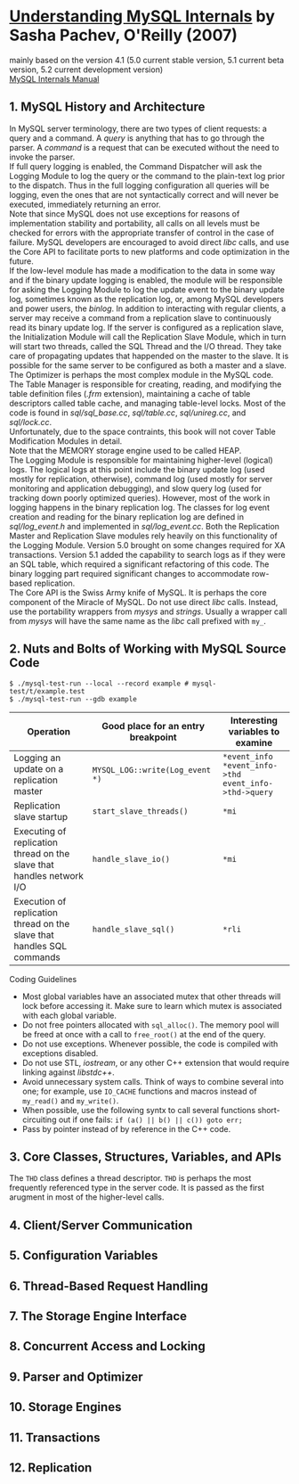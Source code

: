 # [Understanding MySQL Internals][homepage] by Sasha Pachev, O'Reilly (2007)

mainly based on the version 4.1 (5.0 current stable version, 5.1 current beta
 version, 5.2 current development version)<br>
[MySQL Internals Manual][mysql_internals_manual]

[homepage]: http://shop.oreilly.com/product/9780596009571.do
[mysql_internals_manual]: https://dev.mysql.com/doc/internals/en/

## 1. MySQL History and Architecture

In MySQL server terminology, there are two types of client requests: a query and
 a command. A *query* is anything that has to go through the parser. A *command*
 is a request that can be executed without the need to invoke the parser.<br>
If full query logging is enabled, the Command Dispatcher will ask the Logging
 Module to log the query or the command to the plain-text log prior to the
 dispatch. Thus in the full logging configuration all queries will be logging,
 even the ones that are not syntactically correct and will never be executed,
 immediately returning an error.<br>
Note that since MySQL does not use exceptions for reasons of implementation
 stability and portability, all calls on all levels must be checked for errors
 with the appropriate transfer of control in the case of failure. MySQL
 developers are encouraged to avoid direct *libc* calls, and use the Core API to
 facilitate ports to new platforms and code optimization in the future.<br>
If the low-level module has made a modification to the data in some way and if
 the binary update logging is enabled, the module will be responsible for asking
 the Logging Module to log the update event to the binary update log, sometimes
 known as the replication log, or, among MySQL developers and power users, the
 *binlog*. In addition to interacting with regular clients, a server may receive
 a command from a replication slave to continuously read its binary update log.
 If the server is configured as a replication slave, the Initialization Module
 will call the Replication Slave Module, which in turn will start two threads,
 called the SQL Thread and the I/O thread. They take care of propagating updates
 that happended on the master to the slave. It is possible for the same server
 to be configured as both a master and a slave.<br>
The Optimizer is perhaps the most complex module in the MySQL code.<br>
The Table Manager is responsible for creating, reading, and modifying the table
 definition files (*.frm* extension), maintaining a cache of table descriptors
 called table cache, and managing table-level locks. Most of the code is found
 in *sql/sql_base.cc*, *sql/table.cc*, *sql/unireg.cc*, and *sql/lock.cc*.<br>
Unfortunately, due to the space contraints, this book will not cover Table
 Modification Modules in detail.<br>
Note that the MEMORY storage engine used to be called HEAP.<br>
The Logging Module is responsible for maintaining higher-level (logical) logs.
 The logical logs at this point include the binary update log (used mostly for
 replication, otherwise), command log (used mostly for server monitoring and
 application debugging), and slow query log (used for tracking down poorly
 optimized queries). However, most of the work in logging happens in the binary
 replication log. The classes for log event creation and reading for the binary
 replication log are defined in *sql/log_event.h* and implemented in
 *sql/log_event.cc*. Both the Replication Master and Replication Slave modules
 rely heavily on this functionality of the Logging Module. Version 5.0 brought
 on some changes required for XA transactions. Version 5.1 added the capability
 to search logs as if they were an SQL table, which required a significant
 refactoring of this code. The binary logging part required significant changes
 to accommodate row-based replication.<br>
The Core API is the Swiss Army knife of MySQL. It is perhaps the core component
 of the Miracle of MySQL. Do not use direct *libc* calls. Instead, use the
 portability wrappers from *mysys* and *strings*. Usually a wrapper call from
 *mysys* will have the same name as the *libc* call prefixed with `my_`.

## 2. Nuts and Bolts of Working with MySQL Source Code

```
$ ./mysql-test-run --local --record example # mysql-test/t/example.test
$ ./mysql-test-run --gdb example
```

Operation | Good place for an entry breakpoint | Interesting variables to examine
----------|------------------------------------|---------------------------------
Logging an update on a replication master | `MYSQL_LOG::write(Log_event *)` | `*event_info`<br>`*event_info->thd`<br>`event_info->thd->query`
Replication slave startup | `start_slave_threads()` | `*mi`
Executing of replication thread on the slave that handles network I/O | `handle_slave_io()` | `*mi`
Execution of replication thread on the slave that handles SQL commands | `handle_slave_sql()` | `*rli`

Coding Guidelines
* Most global variables have an associated mutex that other threads will lock
  before accessing it. Make sure to learn which mutex is associated with each
  global variable.
* Do not free pointers allocated with `sql_alloc()`. The memory pool will be
  freed at once with a call to `free_root()` at the end of the query.
* Do not use exceptions. Whenever possible, the code is compiled with exceptions
  disabled.
* Do not use STL, *iostream*, or any other C++ extension that would require
  linking against *libstdc++*.
* Avoid unnecessary system calls. Think of ways to combine several into one; for
  example, use `IO_CACHE` functions and macros instead of `my_read()` and
  `my_write()`.
* When possible, use the following syntx to call several functions
  short-circuiting out if one fails: `if (a() || b() || c()) goto err;`
* Pass by pointer instead of by reference in the C++ code.

## 3. Core Classes, Structures, Variables, and APIs

The `THD` class defines a thread descriptor. `THD` is perhaps the most
 frequently referenced type in the server code. It is passed as the first
 arugment in most of the higher-level calls.

## 4. Client/Server Communication

## 5. Configuration Variables

## 6. Thread-Based Request Handling

## 7. The Storage Engine Interface

## 8. Concurrent Access and Locking

## 9. Parser and Optimizer

## 10. Storage Engines

## 11. Transactions

## 12. Replication

